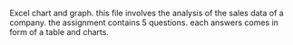 Excel chart and graph.
this file involves the analysis of the sales data of a company.
the assignment contains 5 questions. 
each answers comes in form of a table and charts.
